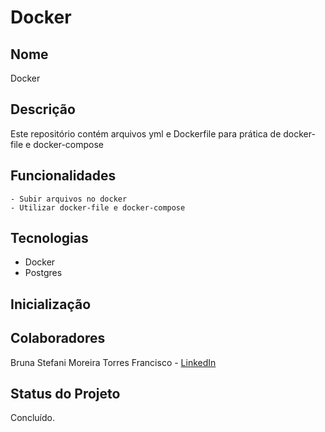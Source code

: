 # Docker

## Nome
Docker

## Descrição
Este repositório contém arquivos yml e Dockerfile para prática de docker-file e docker-compose

## Funcionalidades
    - Subir arquivos no docker
    - Utilizar docker-file e docker-compose
    
## Tecnologias
- Docker
- Postgres
  
## Inicialização


## Colaboradores
Bruna Stefani Moreira Torres Francisco - <a href="https://www.linkedin.com/in/bruna-moreira-torres-francisco/" target="_blank">LinkedIn</a>

## Status do Projeto
Concluído.